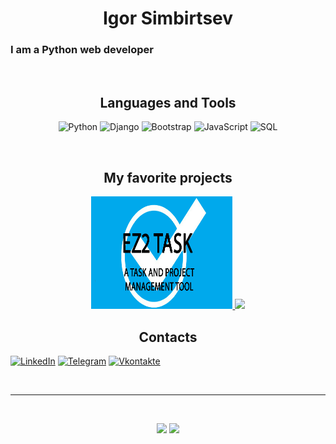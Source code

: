 <h1 align="center">Igor Simbirtsev</h1>

### I am a Python web developer
<br>

<h2 align="center">Languages and Tools</h2>
<div align="center">

![Python](https://img.shields.io/badge/PYTHON-2b5b84?style=for-the-badge&logo=python&logoColor=f8d945)
![Django](https://img.shields.io/badge/Django-004524?style=for-the-badge&logo=django&logoColor=white)
![Bootstrap](https://img.shields.io/badge/Bootstrap-7952B3?style=for-the-badge&logo=bootstrap&logoColor=white)
![JavaScript](https://img.shields.io/badge/JavaScript-FBD502?style=for-the-badge&logo=javascript&logoColor=black)
![SQL](https://img.shields.io/badge/SQL-F5F5F5?style=for-the-badge&logo=postgresql&logoColor=0047AB)

</div>

<br>

<h2 align="center">My favorite projects</h2>

[comment]: <> (<a href="https://github.com/igorsimb/ez2task" target="_blank">)

[comment]: <> (<img src="https://github.com/igorsimb/igorsimb/blob/master/assets/ez2task_logo.jpg" width="300">)

[comment]: <> (<img  src="https://github-readme-stats.vercel.app/api/pin/?username=igorsimb&repo=ez2task&theme=tokyonight" width="300"/>)

[comment]: <> (</a>)

<p align="center">
<a href="https://github.com/igorsimb/ez2task" target="_blank">  
    <img src="https://github.com/igorsimb/igorsimb/blob/master/assets/EZ2TASK_thumbnail.jpg?raw=true?raw=true" width="45%" height="180">
</a>

<a href="https://github.com/igorsimb/poll-api" target="_blank">
<img align="" src="https://github-readme-stats.vercel.app/api/pin/?username=igorsimb&repo=poll-api&theme=tokyonight" width="45%">
</a>

<br>

<h2 align="center">Contacts</h2>

[![LinkedIn](https://img.shields.io/badge/-LinkedIn-090909?style=for-the-badge&logo=linkedin&logoColor=27A0D9)](https://www.linkedin.com/in/igor-simbirtsev/)
[![Telegram](https://img.shields.io/badge/-Telegram-090909?style=for-the-badge&logo=telegram&logoColor=27A0D9)](https://t.me/igorsimb)
[![Vkontakte](https://img.shields.io/badge/-Vkontakte-090909?style=for-the-badge&logo=vk&logoColor=27A0D9)](https://vk.com/igor_simbirtsev)

[comment]: <> (https://github.com/anuraghazra/github-readme-stats)

[comment]: <> (![Anurag's GitHub stats]&#40;https://github-readme-stats.vercel.app/api?username=igorsimb&count_private=true&show_icons=true&theme=dark&#41;)

[comment]: <> (![Top Langs]&#40;https://github-readme-stats.vercel.app/api/top-langs/?username=igorsimb&layout=compact&theme=dark&#41;)

<br>

---

<br>

<p align="center">
<img src="https://github-readme-stats.vercel.app/api?username=igorsimb&theme=dark&show_icons=true" width="45%"/>
<img src="https://github-readme-stats.vercel.app/api/top-langs/?username=igorsimb&layout=compact&theme=dark" width="45%" />
</p>
